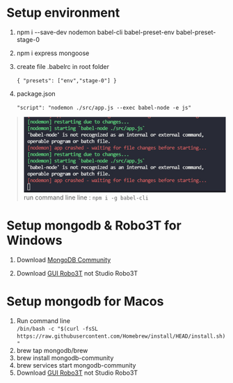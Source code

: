 # Setup environment
1. npm i --save-dev nodemon babel-cli babel-preset-env babel-preset-stage-0
2. npm i express mongoose
3. create file .babelrc in root folder<br />

    `
        {
            "presets": ["env","stage-0"]
        }
    `
4. package.json

    `
        "script": "nodemon ./src/app.js --exec babel-node -e js" 
    `

> ![alt text](./error/babel-node.jpg) 
> <br />
> run command line line : `npm i -g babel-cli `

# Setup mongodb & Robo3T for Windows
1. Download [MongoDB Community](https://www.mongodb.com/try/download/community)

2. Download [GUI Robo3T](https://robomongo.org/) not Studio Robo3T

# Setup mongodb for Macos

1. Run command line <br />
    ```/bin/bash -c "$(curl -fsSL https://raw.githubusercontent.com/Homebrew/install/HEAD/install.sh)"```
2. brew tap mongodb/brew
3. brew install mongodb-community
4. brew services start mongodb-community
5. Download [GUI Robo3T](https://robomongo.org/) not Studio Robo3T
